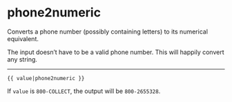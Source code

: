 # phone2numeric

Converts a phone number (possibly containing letters) to its numerical equivalent.

The input doesn’t have to be a valid phone number. This will happily convert any string.

---

```htmldjango
{{ value|phone2numeric }}
```

If `value` is `800-COLLECT`, the output will be `800-2655328`.
